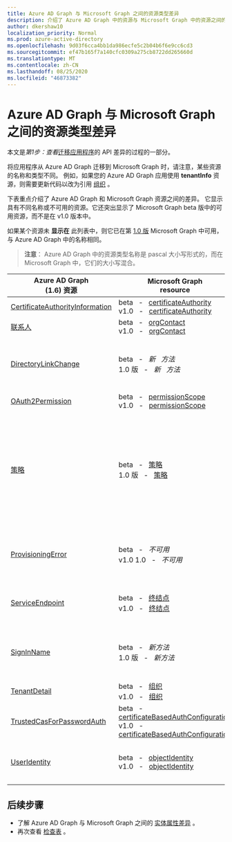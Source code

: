 ```yaml
---
title: Azure AD Graph 与 Microsoft Graph 之间的资源类型差异
description: 介绍了 Azure AD Graph 中的资源与 Microsoft Graph 中的资源之间的差异，以便帮助迁移应用。
author: dkershaw10
localization_priority: Normal
ms.prod: azure-active-directory
ms.openlocfilehash: 9d03f6cca4bb1da986ecfe5c2b04b6f6e9cc6cd3
ms.sourcegitcommit: ef47b165f7a140cfc0309a275cb8722dd265660d
ms.translationtype: MT
ms.contentlocale: zh-CN
ms.lasthandoff: 08/25/2020
ms.locfileid: "46873382"
---
```

# <a name="resource-type-differences-between-azure-ad-graph-and-microsoft-graph"></a>Azure AD Graph 与 Microsoft Graph 之间的资源类型差异

本文是*第1步：查看*[迁移应用程序](migrate-azure-ad-graph-planning-checklist.md)的 API 差异的过程的一部分。

将应用程序从 Azure AD Graph 迁移到 Microsoft Graph 时，请注意，某些资源的名称和类型不同。  例如，如果您的 Azure AD Graph 应用使用 **tenantInfo** 资源，则需要更新代码以改为引用 [组织](/graph/api/resources/organization?view=graph-rest-1.0) 。

下表重点介绍了 Azure AD Graph 和 Microsoft Graph 资源之间的差异。  它显示具有不同名称或不可用的资源。它还突出显示了 Microsoft Graph beta 版中的可用资源，而不是在 v1.0 版本中。

如果某个资源未 **显示在** 此列表中，则它已在第 [1.0 版](/graph/api/overview?view=graph-rest-1.0) Microsoft Graph 中可用，与 Azure AD Graph 中的名称相同。

> **注意**： Azure AD Graph 中的资源类型名称是 pascal 大小写形式的，而在 Microsoft Graph 中，它们的大小写混合。

|Azure AD Graph <br> (1.6) 资源 |Microsoft Graph<br>resource|备注|
|---|---|---|
| [CertificateAuthorityInformation](https://docs.microsoft.com/previous-versions/azure/ad/graph/api/entity-and-complex-type-reference) | beta &nbsp; - &nbsp; [certificateAuthority](/graph/api/resources/certificateauthority?view=graph-rest-beta)<br>v1.0 &nbsp; - &nbsp; [certificateAuthority](/graph/api/resources/certificateauthority?view=graph-rest-1.0) | |
| [联系人](https://docs.microsoft.com/previous-versions/azure/ad/graph/api/entity-and-complex-type-reference) | beta &nbsp; - &nbsp; [orgContact](/graph/api/resources/orgContact?view=graph-rest-beta)<br>v1.0 &nbsp; - &nbsp; [orgContact](/graph/api/resources/orgContact?view=graph-rest-1.0) | |
| [DirectoryLinkChange](https://docs.microsoft.com/previous-versions/azure/ad/graph/api/entity-and-complex-type-reference) | beta &nbsp; - &nbsp; _新 &nbsp; 方法_ <br>1.0 版 &nbsp; - &nbsp; _新 &nbsp; 方法_ | Delta 查询支持具有不需要此资源的机制的关系更改检测。 请参阅 [AZURE AD Graph 和 Microsoft Graph 之间的功能差异](migrate-azure-ad-graph-feature-differences.md)。 |
| [OAuth2Permission](https://docs.microsoft.com/previous-versions/azure/ad/graph/api/entity-and-complex-type-reference) | beta &nbsp; - &nbsp; [permissionScope](/graph/api/resources/permissionScope?view=graph-rest-beta) <br> v1.0 &nbsp; - &nbsp; [permissionScope](/graph/api/resources/permissionScope?view=graph-rest-1.0) ||
 [策略](https://docs.microsoft.com/previous-versions/azure/ad/graph/api/entity-and-complex-type-reference) | beta &nbsp; - &nbsp; [策略](/graph/api/resources/policy-overview?view=graph-rest-beta) <br> 1.0 版 &nbsp; - &nbsp; [策略](/graph/api/resources/policy-overview?view=graph-rest-1.0)| 每种类型的策略在 Microsoft Graph 中的 **策略** URL 路径段下都有一个唯一的类型名称和结构。 在 Azure AD Graph 中，这是一种策略类型。 例如，对于 Azure AD Graph，您将使用 **策略** 资源，并将 **type** 属性设置为 `TokenIssuancePolicy` ，而在 Microsoft Graph 中，这就是 **tokenIssuancePolicy** 资源。 |
| [ProvisioningError](https://docs.microsoft.com/previous-versions/azure/ad/graph/api/entity-and-complex-type-reference) | beta &nbsp; - &nbsp; _不可用_ <br> v1.0 1.0 &nbsp; - &nbsp; _不可用_ | 此资源已被弃用。  但是，可以在 [onPremisesProvisioningError](/graph/api/resources/onPremisesProvisioningError?view=graph-rest-1.0)中找到描述任何 AD Connect 相关设置错误的新资源。 |
| [ServiceEndpoint](https://docs.microsoft.com/previous-versions/azure/ad/graph/api/entity-and-complex-type-reference) | beta &nbsp; - &nbsp; [终结点](/graph/api/resources/endpoint?view=graph-rest-beta) <br> v1.0 &nbsp; - &nbsp; [终结点](/graph/api/resources/endpoint?view=graph-rest-1.0) | **终结点** 仅可作为 beta 中的 [组](/graph/api/resources/group?view=graph-rest-beta) 资源的一部分，以及 beta 和 v1.0 中的 [servicePrincipal](/graph/api/resources/serviceprincipal?view=graph-rest-1.0) 资源。|
| [SignInName](https://docs.microsoft.com/previous-versions/azure/ad/graph/api/entity-and-complex-type-reference) | beta &nbsp; - &nbsp; _新方法_ <br> 1.0 版 &nbsp; - &nbsp; _新方法_ | 用于登录到用户帐户的标识符的新建模。 有关更多详细信息，请参阅 [objectIdentity](/graph/api/resources/objectIdentity?view=graph-rest-1.0) 资源类型。 支持 Azure AD B2C 方案。 |
| [TenantDetail](https://docs.microsoft.com/previous-versions/azure/ad/graph/api/entity-and-complex-type-reference) | beta &nbsp; - &nbsp; [组织](/graph/api/resources/organization?view=graph-rest-beta) <br> v1.0 &nbsp; - &nbsp; [组织](/graph/api/resources/organization?view=graph-rest-1.0) | |
| [TrustedCasForPasswordAuth](https://docs.microsoft.com/previous-versions/azure/ad/graph/api/entity-and-complex-type-reference) | beta &nbsp; - &nbsp; [certificateBasedAuthConfiguration](/graph/api/resources/certificatebasedcuthconfiguration?view=graph-rest-beta) <br> v1.0 &nbsp; - &nbsp; [certificateBasedAuthConfiguration](/graph/api/resources/certificatebasedcuthconfiguration?view=graph-rest-1.0) | |
| [UserIdentity](https://docs.microsoft.com/previous-versions/azure/ad/graph/api/entity-and-complex-type-reference) | beta &nbsp; - &nbsp; [objectIdentity](/graph/api/resources/objectidentity?view=graph-rest-beta) <br> v1.0 &nbsp; - &nbsp; [objectIdentity](/graph/api/resources/objectidentity?view=graph-rest-1.0) |  用于登录到用户帐户（称为 " **objectIdentity**"）的标识符的新建模。 支持 Azure AD B2C 方案。 |

## <a name="next-steps"></a>后续步骤

- 了解 Azure AD Graph 与 Microsoft Graph 之间的 [实体属性差异](migrate-azure-ad-graph-property-differences.md) 。
- 再次查看 [检查表](migrate-azure-ad-graph-planning-checklist.md) 。

